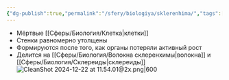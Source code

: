 ```yaml
---
{"dg-publish":true,"permalink":"/sfery/biologiya/sklerenhima/","tags":["Ботаника"]}
---
```


- Мёртвые [[Сферы/Биология/Клетка\|клетки]]
- Стенки равномерно утолщены 
- Формируются после того, как органы потеряли активный рост
- Делится на [[Сферы/Биология/Волокна склеренхимы\|волокна]] и [[Сферы/Биология/Склереиды\|склереиды]]
![CleanShot 2024-12-22 at 11.54.01@2x.png|600](/img/user/%D0%90%D1%80%D1%85%D0%B8%D0%B2/%D0%9A%D1%8D%D1%88/CleanShot%202024-12-22%20at%2011.54.01@2x.png)